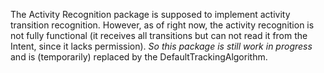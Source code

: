 The Activity Recognition package is supposed to implement activity transition recognition.
However, as of right now, the activity recognition is not fully functional (it receives all 
transitions but can not read it from the Intent, since it lacks permission). 
*So this package is still work in progress* and is (temporarily) replaced by the 
DefaultTrackingAlgorithm.